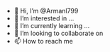 - 👋 Hi, I’m @Armanl799
- 👀 I’m interested in ...
- 🌱 I’m currently learning ...
- 💞️ I’m looking to collaborate on 
- 📫 How to reach me 

<!---
Armanl799/Armanl799 is a ✨ special ✨ repository because its `README.md` (this file) appears on your GitHub profile.
You can click the Preview link to take a look at your changes.
--->
